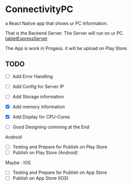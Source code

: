 # ConnectivityPC 

a React Native app that shows ur PC Information.

That is the Backend Server. The Server will run on ur PC. 
[tabletExpressServer](https://github.com/Tobias3107/tabletExpressServer)


The App is work in Progess. it will be upload on Play Store.

## TODO
- [ ] Add Error Handling
- [ ] Add Config for Server IP
- [ ] Add Storage information
- [X] Add memory information
- [X] Add Display for CPU-Cores

- [ ] Good Designing comming at the End

Android
- [ ] Testing and Prepare for Publish on Play Store
- [ ] Publish on Play Store (Android)

Maybe :
IOS
- [ ] Testing and Prepare for Publish on App Store 
- [ ] Publish on App Store (IOS)